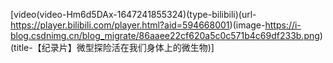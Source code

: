 

[video(video-Hm6d5DAx-1647241855324)(type-bilibili)(url-https://player.bilibili.com/player.html?aid=594668001)(image-https://i-blog.csdnimg.cn/blog_migrate/86aaee22cf620a5c0c571b4c69df233b.png)(title-【纪录片】微型探险活在我们身体上的微生物)]



